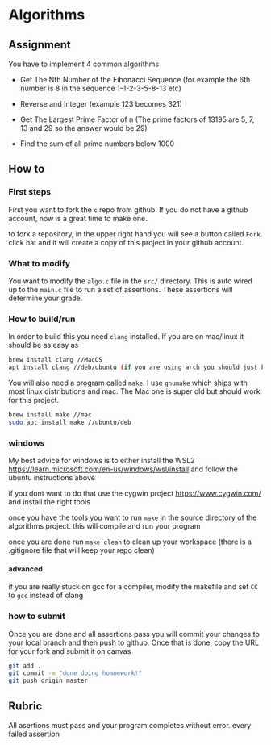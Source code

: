 # Algorithms
## Assignment
You have to implement 4 common algorithms
- Get The Nth Number of the Fibonacci Sequence (for example the 6th number is 8 in the sequence 1-1-2-3-5-8-13 etc)

- Reverse and Integer (example 123 becomes 321)

- Get The Largest Prime Factor of n (The prime factors of 13195 are 5, 7, 13 and 29 so the answer would be 29)

- Find the sum of all prime numbers below 1000

## How to
### First steps
First you want to fork the `c` repo from github. If you do not have a github account, now is a great time to make one.

to fork a repository, in the upper right hand you will see a button called `Fork`. click hat and it will create a copy of this project in your github account. 
### What to modify
You want to modify the `algo.c` file in the `src/` directory. This is auto wired up to the `main.c` file to run a set of assertions. These assertions will determine your grade. 


### How to build/run
In order to build this you need `clang` installed. If you are on mac/linux it should be as easy as 

``` sh
brew install clang //MacOS
apt install clang //deb/ubuntu (if you are using arch you should just know how to get the right package)
```

You will also need a program called `make`. I use `gnumake` which ships with most linux distributions and mac. The Mac one is super old but should work for this project.


``` sh
brew install make //mac
sudo apt install make //ubuntu/deb
```

### windows
My best advice for windows is to either install the WSL2 https://learn.microsoft.com/en-us/windows/wsl/install and follow the ubuntu instructions above

if you dont want to do that use the cygwin project https://www.cygwin.com/ and install the right tools



once you have the tools you want to run 
`make` in the source directory of the algorithms project. this will compile and run your program

once you are done run `make clean` to clean up your workspace (there is a .gitignore file that will keep your repo clean)

#### advanced
if you are really stuck on gcc for a compiler, modify the makefile and set `CC` to `gcc` instead of clang
### how to submit
Once you are done and all assertions pass you will commit your changes to your local branch and then push to github. Once that is done, copy the URL for your fork and submit it on canvas


``` sh
git add .
git commit -m "done doing homnework!"
git push origin master
```

## Rubric
All asertions must pass and your program completes without error. every failed assertion 

